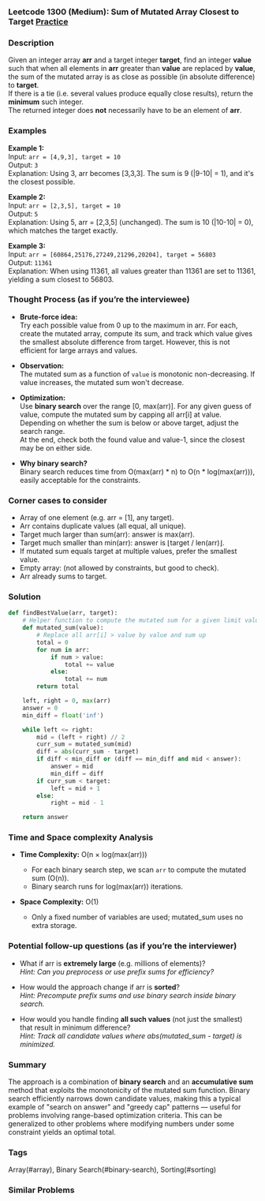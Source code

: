 ### Leetcode 1300 (Medium): Sum of Mutated Array Closest to Target [Practice](https://leetcode.com/problems/sum-of-mutated-array-closest-to-target)

### Description  
Given an integer array **arr** and a target integer **target**, find an integer **value** such that when all elements in **arr** greater than **value** are replaced by **value**, the sum of the mutated array is as close as possible (in absolute difference) to **target**.  
If there is a tie (i.e. several values produce equally close results), return the **minimum** such integer.  
The returned integer does **not** necessarily have to be an element of **arr**.

### Examples  

**Example 1:**  
Input: `arr = [4,9,3], target = 10`  
Output: `3`  
Explanation: Using 3, arr becomes [3,3,3]. The sum is 9 (|9-10| = 1), and it's the closest possible.

**Example 2:**  
Input: `arr = [2,3,5], target = 10`  
Output: `5`  
Explanation: Using 5, arr = [2,3,5] (unchanged). The sum is 10 (|10-10| = 0), which matches the target exactly.

**Example 3:**  
Input: `arr = [60864,25176,27249,21296,20204], target = 56803`  
Output: `11361`  
Explanation: When using 11361, all values greater than 11361 are set to 11361, yielding a sum closest to 56803.

### Thought Process (as if you’re the interviewee)  

- **Brute-force idea:**  
  Try each possible value from 0 up to the maximum in arr. For each, create the mutated array, compute its sum, and track which value gives the smallest absolute difference from target. However, this is not efficient for large arrays and values.

- **Observation:**  
  The mutated sum as a function of `value` is monotonic non-decreasing. If value increases, the mutated sum won't decrease.

- **Optimization:**  
  Use **binary search** over the range [0, max(arr)]. For any given guess of value, compute the mutated sum by capping all arr[i] at value. Depending on whether the sum is below or above target, adjust the search range.  
  At the end, check both the found value and value-1, since the closest may be on either side.

- **Why binary search?**  
  Binary search reduces time from O(max(arr) \* n) to O(n \* log(max(arr))), easily acceptable for the constraints.

### Corner cases to consider  
- Array of one element (e.g. arr = [1], any target).
- Arr contains duplicate values (all equal, all unique).
- Target much larger than sum(arr): answer is max(arr).
- Target much smaller than min(arr): answer is ⌊target / len(arr)⌋.  
- If mutated sum equals target at multiple values, prefer the smallest value.
- Empty array: (not allowed by constraints, but good to check).
- Arr already sums to target.

### Solution

```python
def findBestValue(arr, target):
    # Helper function to compute the mutated sum for a given limit value
    def mutated_sum(value):
        # Replace all arr[i] > value by value and sum up
        total = 0
        for num in arr:
            if num > value:
                total += value
            else:
                total += num
        return total

    left, right = 0, max(arr)
    answer = 0
    min_diff = float('inf')

    while left <= right:
        mid = (left + right) // 2
        curr_sum = mutated_sum(mid)
        diff = abs(curr_sum - target)
        if diff < min_diff or (diff == min_diff and mid < answer):
            answer = mid
            min_diff = diff
        if curr_sum < target:
            left = mid + 1
        else:
            right = mid - 1

    return answer
```

### Time and Space complexity Analysis  

- **Time Complexity:** O(n × log(max(arr)))  
  - For each binary search step, we scan `arr` to compute the mutated sum (O(n)).
  - Binary search runs for log(max(arr)) iterations.

- **Space Complexity:** O(1)  
  - Only a fixed number of variables are used; mutated_sum uses no extra storage.

### Potential follow-up questions (as if you’re the interviewer)  

- What if arr is **extremely large** (e.g. millions of elements)?  
  *Hint: Can you preprocess or use prefix sums for efficiency?*

- How would the approach change if arr is **sorted**?  
  *Hint: Precompute prefix sums and use binary search inside binary search.*

- How would you handle finding **all such values** (not just the smallest) that result in minimum difference?  
  *Hint: Track all candidate values where abs(mutated_sum - target) is minimized.*

### Summary
The approach is a combination of **binary search** and an **accumulative sum** method that exploits the monotonicity of the mutated sum function. Binary search efficiently narrows down candidate values, making this a typical example of "search on answer" and "greedy cap" patterns — useful for problems involving range-based optimization criteria. This can be generalized to other problems where modifying numbers under some constraint yields an optimal total.

### Tags
Array(#array), Binary Search(#binary-search), Sorting(#sorting)

### Similar Problems
